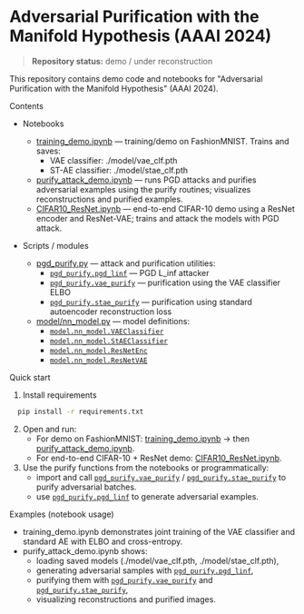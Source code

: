 # Adversarial Purification with the Manifold Hypothesis (AAAI 2024)

> **Repository status:** demo / under reconstruction

This repository contains demo code and notebooks for "Adversarial Purification with the Manifold Hypothesis" (AAAI 2024).

Contents
- Notebooks
  - [training_demo.ipynb](training_demo.ipynb) — training/demo on FashionMNIST. Trains and saves:
    - VAE classifier: ./model/vae_clf.pth
    - ST-AE classifier: ./model/stae_clf.pth
  - [purify_attack_demo.ipynb](purify_attack_demo.ipynb) — runs PGD attacks and purifies adversarial examples using the purify routines; visualizes reconstructions and purified examples.
  - [CIFAR10_ResNet.ipynb](CIFAR10_ResNet.ipynb) — end-to-end CIFAR-10 demo using a ResNet encoder and ResNet-VAE; trains and attack the models with PGD attack.

- Scripts / modules
  - [pgd_purify.py](pgd_purify.py) — attack and purification utilities:
    - [`pgd_purify.pgd_linf`](pgd_purify.py) — PGD L_inf attacker
    - [`pgd_purify.vae_purify`](pgd_purify.py) — purification using the VAE classifier ELBO
    - [`pgd_purify.stae_purify`](pgd_purify.py) — purification using standard autoencoder reconstruction loss
  - [model/nn_model.py](model/nn_model.py) — model definitions:
    - [`model.nn_model.VAEClassifier`](model/nn_model.py)
    - [`model.nn_model.StAEClassifier`](model/nn_model.py)
    - [`model.nn_model.ResNetEnc`](model/nn_model.py)
    - [`model.nn_model.ResNetVAE`](model/nn_model.py)

Quick start
1. Install requirements 
```sh 
  pip install -r requirements.txt
```
2. Open and run:
   - For demo on FashionMNIST: [training_demo.ipynb](training_demo.ipynb) → then [purify_attack_demo.ipynb](purify_attack_demo.ipynb).
   - For end-to-end CIFAR-10 + ResNet demo: [CIFAR10_ResNet.ipynb](CIFAR10_ResNet.ipynb).
3. Use the purify functions from the notebooks or programmatically:
   - import and call [`pgd_purify.vae_purify`](pgd_purify.py) / [`pgd_purify.stae_purify`](pgd_purify.py) to purify adversarial batches.
   - use [`pgd_purify.pgd_linf`](pgd_purify.py) to generate adversarial examples.

Examples (notebook usage)
- training_demo.ipynb demonstrates joint training of the VAE classifier and standard AE with ELBO and cross-entropy.
- purify_attack_demo.ipynb shows:
  - loading saved models (./model/vae_clf.pth, ./model/stae_clf.pth),
  - generating adversarial samples with [`pgd_purify.pgd_linf`](pgd_purify.py),
  - purifying them with [`pgd_purify.vae_purify`](pgd_purify.py) and [`pgd_purify.stae_purify`](pgd_purify.py),
  - visualizing reconstructions and purified images.

